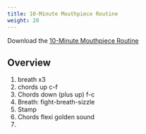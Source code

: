 ```yaml
---
title: 10-Minute Mouthpiece Routine
weight: 20
---
```


Download the [10-Minute Mouthpiece Routine](./10-minute-mouthpiece-routine.pdf)

## Overview

1. breath x3
2. chords up c-f
3. Chords down (plus up) f-c
4. Breath: fight-breath-sizzle
5. Stamp
6. Chords flexi golden sound
7.
